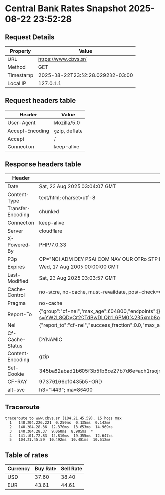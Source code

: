 # Central Bank Rates Snapshot 2025-08-22 23:52:28
## Request Details

| Property | Value |
|----------|-------|
| URL | https://www.cbvs.sr/ |
| Method | GET |
| Timestamp | 2025-08-22T23:52:28.029282-03:00 |
| Local IP | 127.0.1.1 |
    
## Request headers table

| Header | Value |
|--------|-------|
| User-Agent | Mozilla/5.0 |
| Accept-Encoding | gzip, deflate |
| Accept | */* |
| Connection | keep-alive |

    
## Response headers table
| Header | Value |
|--------|-------|
| Date | Sat, 23 Aug 2025 03:04:07 GMT |
| Content-Type | text/html; charset=utf-8 |
| Transfer-Encoding | chunked |
| Connection | keep-alive |
| Server | cloudflare |
| X-Powered-By | PHP/7.0.33 |
| P3p | CP="NOI ADM DEV PSAi COM NAV OUR OTRo STP IND DEM" |
| Expires | Wed, 17 Aug 2005 00:00:00 GMT |
| Last-Modified | Sat, 23 Aug 2025 03:03:57 GMT |
| Cache-Control | no-store, no-cache, must-revalidate, post-check=0, pre-check=0 |
| Pragma | no-cache |
| Report-To | {"group":"cf-nel","max_age":604800,"endpoints":[{"url":"https://a.nel.cloudflare.com/report/v4?s=YW2L8QDyCr2CTdBwDLQbrL6PM0%2B5xmb8okVQ7INHe1UcdTcgR%2B1uqt2APYTZhYHvolWmmPFebBeHo3d6SJKyKCt727pKdb7FMsNf"}]} |
| Nel | {"report_to":"cf-nel","success_fraction":0.0,"max_age":604800} |
| Cf-Cache-Status | DYNAMIC |
| Content-Encoding | gzip |
| Set-Cookie | 345ba82abad1b605f3b5fb6de27b7d6e=ach1rsojm212d2voa12fcj7jt0; HttpOnly; Path=/ |
| CF-RAY | 97376166cf0435b5-ORD |
| alt-svc | h3=":443"; ma=86400 |

## Traceroute 

```
traceroute to www.cbvs.sr (104.21.45.59), 15 hops max
  1   140.204.226.221  0.250ms  0.135ms  0.142ms 
  2   140.204.28.36  12.370ms  13.653ms  14.969ms 
  3   140.204.28.37  9.060ms  8.905ms  * 
  4   141.101.72.83  13.810ms  19.355ms  12.647ms 
  5   104.21.45.59  10.492ms  10.481ms  10.512ms 

```

## Table of rates

| Currency | Buy Rate | Sell Rate |
|----------|----------|-----------|
| USD | 37.60 | 38.40 |
| EUR | 43.61 | 44.61 |
